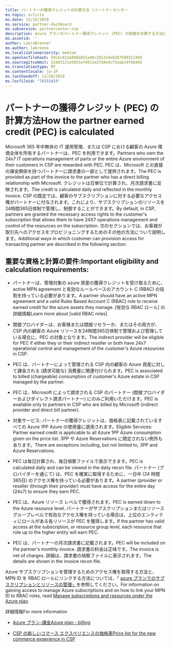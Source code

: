 ```yaml
---
title: パートナーの獲得クレジットの計算方法 |パートナーセンター
ms.topic: article
ms.date: 11/15/2019
ms.service: partner-dashboard
ms.subservice: partnercenter-csp
description: Azure プランのパートナー獲得クレジット (PEC) の側面を計算する方法について説明します。 これには、パートナーと間接プロバイダーの資格要件が含まれます。
ms.assetid: ''
author: LauraBrenner
ms.author: labrenne
ms.localizationpriority: medium
ms.openlocfilehash: 59cbc822e886b031a49c281334e8287580311408
ms.sourcegitcommit: 524d3121e5053a74911e2fd4e9cf5aab14f6b48d
ms.translationtype: MT
ms.contentlocale: ja-JP
ms.lasthandoff: 11/20/2019
ms.locfileid: "74253419"
---
```

# <a name="how-the-partner-earned-credit-pec-is-calculated"></a><span data-ttu-id="aa921-104">パートナーの獲得クレジット (PEC) の計算方法</span><span class="sxs-lookup"><span data-stu-id="aa921-104">How the partner earned credit (PEC) is calculated</span></span>


<span data-ttu-id="aa921-105">Microsoft 365 年中無休の IT 運用管理、または CSP における顧客の Azure 環境全体を所有するパートナーは、PEC を利用できます。</span><span class="sxs-lookup"><span data-stu-id="aa921-105">Partners who own the 24x7 IT operations management of parts or the entire Azure environment of their customers in CSP are rewarded with PEC.</span></span> <span data-ttu-id="aa921-106">PEC は、Microsoft との直接の課金関係を持つパートナーに請求書の一部として提供されます。</span><span class="sxs-lookup"><span data-stu-id="aa921-106">The PEC is provided as part of the invoice to the partner who has a direct billing relationship with Microsoft.</span></span> <span data-ttu-id="aa921-107">クレジットは日単位で計算され、月次請求書に反映されます。</span><span class="sxs-lookup"><span data-stu-id="aa921-107">The credit is calculated daily and reflected in the monthly invoice.</span></span> <span data-ttu-id="aa921-108">CSP の既定では、顧客のサブスクリプションに対する必要なアクセス権がパートナーに付与されます。これにより、サブスクリプションのリソースを24時間365日体制で管理し、制御することができます。</span><span class="sxs-lookup"><span data-stu-id="aa921-108">By default, in CSP, partners are granted the necessary access rights to the customer's subscription that allows them to have 24X7 operations management and control of the resources on the subscription.</span></span> <span data-ttu-id="aa921-109">次のセクションでは、お客様が取引先へのアクセスをプロビジョニングするためのその他の方法について説明します。</span><span class="sxs-lookup"><span data-stu-id="aa921-109">Additional ways in which customer can provision access for transacting partner are described in the following section.</span></span>   


## <a name="important-eligibility-and-calculation-requirements"></a><span data-ttu-id="aa921-110">重要な資格と計算の要件:</span><span class="sxs-lookup"><span data-stu-id="aa921-110">Important eligibility and calculation requirements:</span></span>

- <span data-ttu-id="aa921-111">パートナーは、管理対象の azure 資産の獲得クレジットを受け取るために、active MPN agreement と有効なルールベースのアカウント C (RBAC) の役割を持っている必要があります。</span><span class="sxs-lookup"><span data-stu-id="aa921-111">A partner should have an active MPN agreement and a valid Rules Based Account C (RBAC) role to receive earned credit for the azure assets they manage.</span></span> <span data-ttu-id="aa921-112">[有効な RBAC ロール] の詳細情報</span><span class="sxs-lookup"><span data-stu-id="aa921-112">Learn more about [valid RBAC roles]</span></span>

- <span data-ttu-id="aa921-113">間接プロバイダーは、お客様または間接リセラーか、またはその両方が、CSP 内の顧客の Azure リソースを24時間365日体制で管理および管理している場合に、PEC の対象となります。</span><span class="sxs-lookup"><span data-stu-id="aa921-113">The indirect provider will be eligible for PEC if either they or their indirect reseller or both have 24x7 operational control and management of the customer's Azure resources in CSP.</span></span>

- <span data-ttu-id="aa921-114">PEC は、パートナーによって管理される CSP 内の顧客の Azure 資産に対して課金される (請求可能な) 消費量に関連付けられます。</span><span class="sxs-lookup"><span data-stu-id="aa921-114">PEC is associated to billed (chargeable) consumption of customer's Azure estate in CSP managed by the partner.</span></span> 

- <span data-ttu-id="aa921-115">PEC は、Microsoft によって請求される CSP のパートナー (間接プロバイダーおよびダイレクト請求パートナー) にのみご利用いただけます。</span><span class="sxs-lookup"><span data-stu-id="aa921-115">PEC is available only to partners in CSP who are billed by Microsoft (indirect provider and direct bill partner).</span></span>

- <span data-ttu-id="aa921-116">対象サービス: パートナーの獲得クレジットは、価格表に記載されているすべての Azure 1PP Azure の使用量に適用されます。</span><span class="sxs-lookup"><span data-stu-id="aa921-116">Eligible Services: Partner earned credit is applicable to all Azure 1PP Azure consumption given on the price list.</span></span> <span data-ttu-id="aa921-117">3PP や Azure Reservations に限定されない例外もあります。</span><span class="sxs-lookup"><span data-stu-id="aa921-117">There are exceptions including, but not limited to, 3PP and Azure Reservations.</span></span>

- <span data-ttu-id="aa921-118">PEC は毎日計算され、毎日偵察ファイルで表示できます。</span><span class="sxs-lookup"><span data-stu-id="aa921-118">PEC is calculated daily and can be viewed in the daily recon file.</span></span> <span data-ttu-id="aa921-119">パートナー (プロバイダーを通じて) は、PEC を確実に取得するために、一日中 (24 時間365日) のアクセス権を持っている必要があります。</span><span class="sxs-lookup"><span data-stu-id="aa921-119">A partner (provider or reseller (through their provider) must have access for the entire day (24x7) to ensure they earn PEC.</span></span>

- <span data-ttu-id="aa921-120">PEC は、Azure リソース レベルで獲得されます。</span><span class="sxs-lookup"><span data-stu-id="aa921-120">PEC is earned down to the Azure resource level.</span></span> <span data-ttu-id="aa921-121">パートナーがサブスクリプションまたはリソースグループレベルで有効なアクセス権を持っている場合は、上位のエンティティにロールがある各リソースが PEC を獲得します。</span><span class="sxs-lookup"><span data-stu-id="aa921-121">If the partner has valid access at the subscription, or resource group level, each resource that role up to the higher entity will earn PEC.</span></span> 

- <span data-ttu-id="aa921-122">PEC は、パートナーの月次請求書に記載されます。</span><span class="sxs-lookup"><span data-stu-id="aa921-122">PEC will be included on the partner's monthly invoice.</span></span> <span data-ttu-id="aa921-123">請求書の料金は正味です。</span><span class="sxs-lookup"><span data-stu-id="aa921-123">The invoice is net of charges.</span></span> <span data-ttu-id="aa921-124">詳細は、請求書の偵察ファイルに表示されます。</span><span class="sxs-lookup"><span data-stu-id="aa921-124">The details are shown in the invoice recon file.</span></span>

<span data-ttu-id="aa921-125">Azure サブスクリプションを管理するためのアクセス権を取得する方法と、MPN ID を RBAC ロールにリンクする方法については、「 [azure プランでのサブスクリプションとリソースの管理」](azure-plan-manage.md)を参照してください。</span><span class="sxs-lookup"><span data-stu-id="aa921-125">For information on gaining access to manage Azure subscriptions and on how to link your MPN ID to RBAC roles, read [Manage subscriptions and resources under the Azure plan](azure-plan-manage.md).</span></span>

<span data-ttu-id="aa921-126">詳細情報</span><span class="sxs-lookup"><span data-stu-id="aa921-126">For more information</span></span>

- [<span data-ttu-id="aa921-127">Azure プラン-課金</span><span class="sxs-lookup"><span data-stu-id="aa921-127">Azure plan - billing</span></span>](azure-plan-billing.md)

- [<span data-ttu-id="aa921-128">CSP の新しいコマース エクスペリエンスの価格表</span><span class="sxs-lookup"><span data-stu-id="aa921-128">Price list for the new commerce experience in CSP </span></span>](azure-plan-price-list.md)